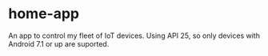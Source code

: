 # home-app
An app to control my fleet of IoT devices. Using API 25, so only devices with Android 7.1 or up are suported. 
